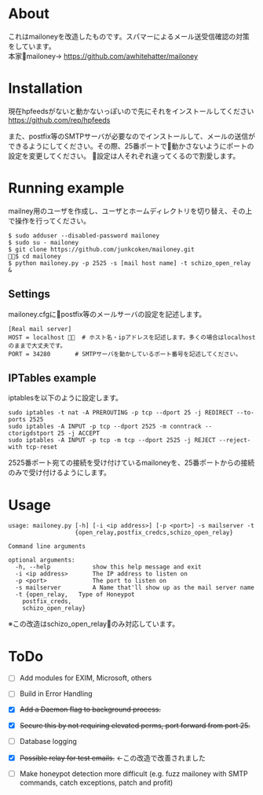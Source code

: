 # About
これはmailoneyを改造したものです。スパマーによるメール送受信確認の対策をしています。  
本家mailoney→ https://github.com/awhitehatter/mailoney

# Installation
現在hpfeedsがないと動かないっぽいので先にそれをインストールしてください  
https://github.com/rep/hpfeeds

また、postfix等のSMTPサーバが必要なのでインストールして、メールの送信ができるようにしてください。その際、25番ポートで動かさないようにポートの設定を変更してください。
設定は人それぞれ違ってくるので割愛します。

# Running example
mailney用のユーザを作成し、ユーザとホームディレクトリを切り替え、その上で操作を行ってください。
```
$ sudo adduser --disabled-password mailoney
$ sudo su - mailoney
$ git clone https://github.com/junkcoken/mailoney.git
$ cd mailoney
$ python mailoney.py -p 2525 -s [mail host name] -t schizo_open_relay &
```

## Settings
mailoney.cfgにpostfix等のメールサーバの設定を記述します。  
```
[Real mail server]
HOST = localhost   # ホスト名・ipアドレスを記述します。多くの場合はlocalhostのままで大丈夫です。
PORT = 34280       # SMTPサーバを動かしているポート番号を記述してください。
```

## IPTables example
iptablesを以下のように設定します。
```
sudo iptables -t nat -A PREROUTING -p tcp --dport 25 -j REDIRECT --to-ports 2525
sudo iptables -A INPUT -p tcp --dport 2525 -m conntrack --ctorigdstport 25 -j ACCEPT
sudo iptables -A INPUT -p tcp -m tcp --dport 2525 -j REJECT --reject-with tcp-reset
```
2525番ポート宛ての接続を受け付けているmailoneyを、25番ポートからの接続のみで受け付けるようにします。

# Usage

```
usage: mailoney.py [-h] [-i <ip address>] [-p <port>] -s mailserver -t
                   {open_relay,postfix_credcs,schizo_open_relay}

Command line arguments

optional arguments:
  -h, --help            show this help message and exit
  -i <ip address>       The IP address to listen on
  -p <port>             The port to listen on
  -s mailserver         A Name that'll show up as the mail server name
  -t {open_relay,	Type of Honeypot 
  	postfix_creds,
  	schizo_open_relay}
```

※この改造はschizo_open_relayのみ対応しています。

# ToDo 
 - [ ] Add modules for EXIM, Microsoft, others
 - [ ] Build in Error Handling
 - [X] ~~Add a Daemon flag to background process.~~
 - [X] ~~Secure this by not requiring elevated perms, port forward from port 25.~~
 - [ ] Database logging
 - [X] ~~Possible relay for test emails.~~ ←この改造で改善されました
 - [ ] Make honeypot detection more difficult
 	(e.g. fuzz mailoney with SMTP commands, catch exceptions, patch and profit)

